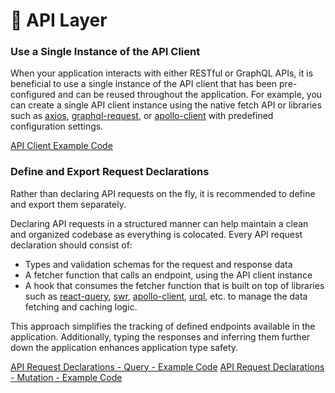 # 📡 API Layer

### Use a Single Instance of the API Client

When your application interacts with either RESTful or GraphQL APIs, it is beneficial to use a single instance of the API client that has been pre-configured and can be reused throughout the application. For example, you can create a single API client instance using the native fetch API or libraries such as [axios](https://github.com/axios/axios), [graphql-request](https://github.com/prisma-labs/graphql-request), or [apollo-client](https://www.apollographql.com/docs/react/) with predefined configuration settings.

[API Client Example Code](../src/lib/api-client.ts)

### Define and Export Request Declarations

Rather than declaring API requests on the fly, it is recommended to define and export them separately.

Declaring API requests in a structured manner can help maintain a clean and organized codebase as everything is colocated.
Every API request declaration should consist of:

- Types and validation schemas for the request and response data
- A fetcher function that calls an endpoint, using the API client instance
- A hook that consumes the fetcher function that is built on top of libraries such as [react-query](https://tanstack.com/query), [swr](https://swr.vercel.app/), [apollo-client](https://www.apollographql.com/docs/react/), [urql](https://formidable.com/open-source/urql/), etc. to manage the data fetching and caching logic.

This approach simplifies the tracking of defined endpoints available in the application. Additionally, typing the responses and inferring them further down the application enhances application type safety.

[API Request Declarations - Query - Example Code](../src/features/discussions/api/get-discussions.ts)
[API Request Declarations - Mutation - Example Code](../src/features/discussions/api/create-discussion.ts)
